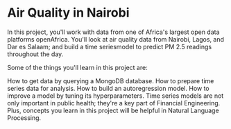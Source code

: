 # Air Quality in Nairobi
In this project, you'll work with data from one of Africa's largest open data platforms openAfrica. You'll look at air quality data from Nairobi, Lagos, and Dar es Salaam; and build a time seriesmodel to predict PM 2.5 readings throughout the day.

Some of the things you'll learn in this project are:

How to get data by querying a MongoDB database.
How to prepare time series data for analysis.
How to build an autoregression model.
How to improve a model by tuning its hyperparameters.
Time series models are not only important in public health; they're a key part of Financial Engineering. Plus, concepts you learn in this project will be helpful in Natural Language Processing.
